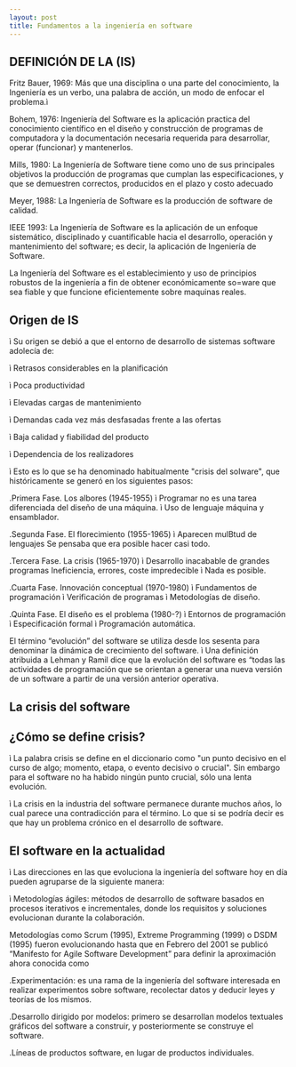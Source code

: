 ```yaml
---
layout: post
title: Fundamentos a la ingeniería en software
---
```




DEFINICIÓN DE LA (IS)
-


Fritz Bauer, 1969: Más que una disciplina o una parte del conocimiento, la Ingeniería es un verbo, una palabra de acción, un modo de enfocar el problema.ì 

Bohem, 1976: Ingeniería del Software es la aplicación practica del conocimiento científico en el diseño y construcción de programas de computadora y la documentación necesaria requerida para desarrollar, operar (funcionar) y mantenerlos.

Mills, 1980: La Ingeniería de Software tiene como uno de sus principales objetivos la producción de programas que cumplan las especificaciones, y que se demuestren correctos, producidos en el plazo y costo adecuado

Meyer, 1988: La Ingeniería de Software es la producción de software de calidad.

IEEE 1993: La Ingeniería de Software es la aplicación de un enfoque sistemático, disciplinado y cuantificable hacia el desarrollo, operación y mantenimiento del software; es decir, la aplicación de Ingeniería de Software.

La Ingeniería del Software es el establecimiento y uso de principios robustos de la ingeniería a fin de obtener económicamente so=ware que sea fiable y que funcione eficientemente sobre maquinas reales.




Origen de IS 
--

ì Su origen se debió a que el entorno de desarrollo de sistemas
software adolecía de:

ì Retrasos considerables en la planificación

ì Poca productividad

ì Elevadas cargas de mantenimiento

ì Demandas cada vez más desfasadas frente a las ofertas

ì Baja calidad y fiabilidad del producto

ì Dependencia de los realizadores



ì Esto es lo que se ha denominado habitualmente "crisis del
soIware", que históricamente se generó en los siguientes
pasos:

.Primera Fase. Los albores (1945-1955)
ì Programar no es una tarea diferenciada del diseño de una
máquina.
ì Uso de lenguaje máquina y ensamblador.

.Segunda Fase. El florecimiento (1955-1965)
ì Aparecen mulBtud de lenguajes
Se pensaba que era posible hacer casi todo.

.Tercera Fase. La crisis (1965-1970)
ì Desarrollo inacabable de grandes programas
Ineficiencia, errores, coste impredecible
ì Nada es posible.

.Cuarta Fase. Innovación conceptual (1970-1980)
ì Fundamentos de programación
ì Verificación de programas
ì Metodologías de diseño.

.Quinta Fase. El diseño es el problema (1980-?)
ì Entornos de programación
ì Especificación formal
ì Programación automática.



El término “evolución” del software se utiliza desde los sesenta
para denominar la dinámica de crecimiento del software.
ì Una definición atribuida a Lehman y Ramil dice que la evolución
del software es “todas las actividades de programación que se
orientan a generar una nueva versión de un software a partir de
una versión anterior operativa.


La crisis del software
--

¿Cómo se define crisis?
--

ì La palabra crisis se define en el diccionario como "un punto
decisivo en el curso de algo; momento, etapa, o evento decisivo
o crucial". Sin embargo para el software no ha habido ningún
punto crucial, sólo una lenta evolución.

ì La crisis en la industria del software permanece durante
muchos años, lo cual parece una contradicción para el término.
Lo que si se podría decir es que hay un problema crónico en el
desarrollo de software.


El software en la actualidad
--

ì Las direcciones en las que evoluciona la ingeniería del software
hoy en día pueden agruparse de la siguiente manera:

ì Metodologías ágiles: métodos de desarrollo de software
basados en procesos iterativos e incrementales, donde los
requisitos y soluciones evolucionan durante la colaboración.

Metodologías como Scrum (1995), Extreme Programming
(1999) o DSDM (1995) fueron evolucionando hasta que en
Febrero del 2001 se publicó “Manifesto for Agile Software
Development” para definir la aproximación ahora conocida
como 

.Experimentación: es una rama de la ingeniería del software
interesada en realizar experimentos sobre software, recolectar
datos y deducir leyes y teorías de los mismos.

.Desarrollo dirigido por modelos: primero se desarrollan
modelos textuales gráficos del software a construir, y
posteriormente se construye el software.

.Líneas de productos software, en lugar de productos
individuales.
